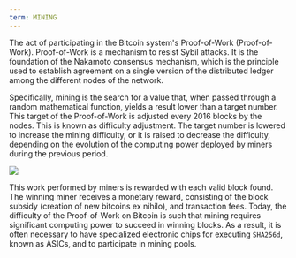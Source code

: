 ```yaml
---
term: MINING
---
```


The act of participating in the Bitcoin system's Proof-of-Work (Proof-of-Work). Proof-of-Work is a mechanism to resist Sybil attacks. It is the foundation of the Nakamoto consensus mechanism, which is the principle used to establish agreement on a single version of the distributed ledger among the different nodes of the network.

Specifically, mining is the search for a value that, when passed through a random mathematical function, yields a result lower than a target number. This target of the Proof-of-Work is adjusted every 2016 blocks by the nodes. This is known as difficulty adjustment. The target number is lowered to increase the mining difficulty, or it is raised to decrease the difficulty, depending on the evolution of the computing power deployed by miners during the previous period.

![](../../dictionnaire/assets/34.png)

This work performed by miners is rewarded with each valid block found. The winning miner receives a monetary reward, consisting of the block subsidy (creation of new bitcoins ex nihilo), and transaction fees. Today, the difficulty of the Proof-of-Work on Bitcoin is such that mining requires significant computing power to succeed in winning blocks. As a result, it is often necessary to have specialized electronic chips for executing `SHA256d`, known as ASICs, and to participate in mining pools.